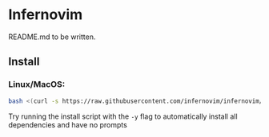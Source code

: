 # Infernovim

README.md to be written.

## Install

### Linux/MacOS:

```bash
bash <(curl -s https://raw.githubusercontent.com/infernovim/infernovim/master/utils/installer/install.sh)
```

Try running the install script with the `-y` flag to automatically install all dependencies and have no prompts
